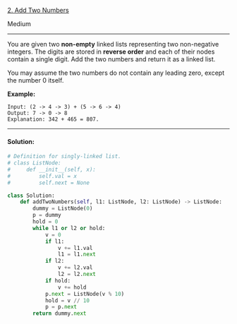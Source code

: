 [2. Add Two Numbers](https://leetcode.com/problems/add-two-numbers/)

Medium

---

You are given two **non-empty** linked lists representing two non-negative integers. The digits are stored in **reverse order** and each of their nodes contain a single digit. Add the two numbers and return it as a linked list.

You may assume the two numbers do not contain any leading zero, except the number 0 itself.

**Example:**

```
Input: (2 -> 4 -> 3) + (5 -> 6 -> 4)
Output: 7 -> 0 -> 8
Explanation: 342 + 465 = 807.
```

---

#### Solution:

```python
# Definition for singly-linked list.
# class ListNode:
#     def __init__(self, x):
#         self.val = x
#         self.next = None

class Solution:
    def addTwoNumbers(self, l1: ListNode, l2: ListNode) -> ListNode:
        dummy = ListNode(0)
        p = dummy
        hold = 0
        while l1 or l2 or hold:
            v = 0
            if l1:
                v += l1.val
                l1 = l1.next
            if l2:
                v += l2.val
                l2 = l2.next
            if hold:
                v += hold
            p.next = ListNode(v % 10)
            hold = v // 10
            p = p.next
        return dummy.next
```

